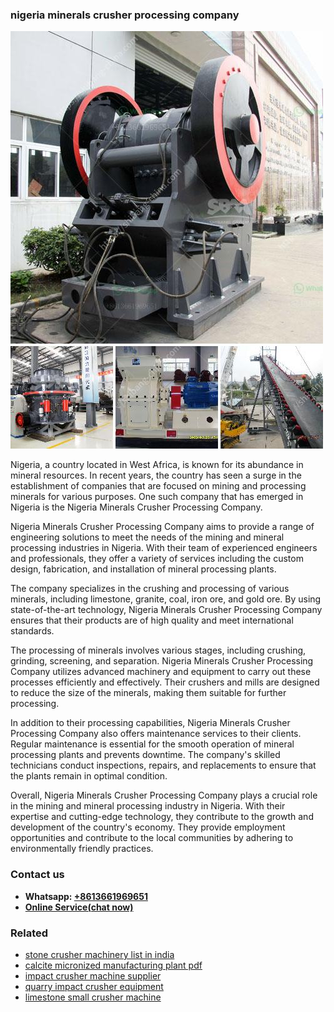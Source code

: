 <h3>nigeria minerals crusher processing company</h3><img src='1708498144.jpg' alt=''><p>Nigeria, a country located in West Africa, is known for its abundance in mineral resources. In recent years, the country has seen a surge in the establishment of companies that are focused on mining and processing minerals for various purposes. One such company that has emerged in Nigeria is the Nigeria Minerals Crusher Processing Company.</p><p>Nigeria Minerals Crusher Processing Company aims to provide a range of engineering solutions to meet the needs of the mining and mineral processing industries in Nigeria. With their team of experienced engineers and professionals, they offer a variety of services including the custom design, fabrication, and installation of mineral processing plants.</p><p>The company specializes in the crushing and processing of various minerals, including limestone, granite, coal, iron ore, and gold ore. By using state-of-the-art technology, Nigeria Minerals Crusher Processing Company ensures that their products are of high quality and meet international standards.</p><p>The processing of minerals involves various stages, including crushing, grinding, screening, and separation. Nigeria Minerals Crusher Processing Company utilizes advanced machinery and equipment to carry out these processes efficiently and effectively. Their crushers and mills are designed to reduce the size of the minerals, making them suitable for further processing.</p><p>In addition to their processing capabilities, Nigeria Minerals Crusher Processing Company also offers maintenance services to their clients. Regular maintenance is essential for the smooth operation of mineral processing plants and prevents downtime. The company's skilled technicians conduct inspections, repairs, and replacements to ensure that the plants remain in optimal condition.</p><p>Overall, Nigeria Minerals Crusher Processing Company plays a crucial role in the mining and mineral processing industry in Nigeria. With their expertise and cutting-edge technology, they contribute to the growth and development of the country's economy. They provide employment opportunities and contribute to the local communities by adhering to environmentally friendly practices.</p><h3>Contact us</h3><ul><li><strong>Whatsapp:&nbsp;<a href="https://wa.me/8613661969651">+8613661969651</a></strong></li><li><a href="https://swt.shibang-china.com/?git&amp;zhl&amp;nigeria minerals crusher processing company"><strong>Online Service(chat now)</strong></a></li></ul><h3>Related</h3><ul><li><a href='stone crusher machinery list in india.md'>stone crusher machinery list in india</a></li><li><a href='calcite micronized manufacturing plant pdf.md'>calcite micronized manufacturing plant pdf</a></li><li><a href='impact crusher machine supplier.md'>impact crusher machine supplier</a></li><li><a href='quarry impact crusher equipment.md'>quarry impact crusher equipment</a></li><li><a href='limestone small crusher machine.md'>limestone small crusher machine</a></li></ul>